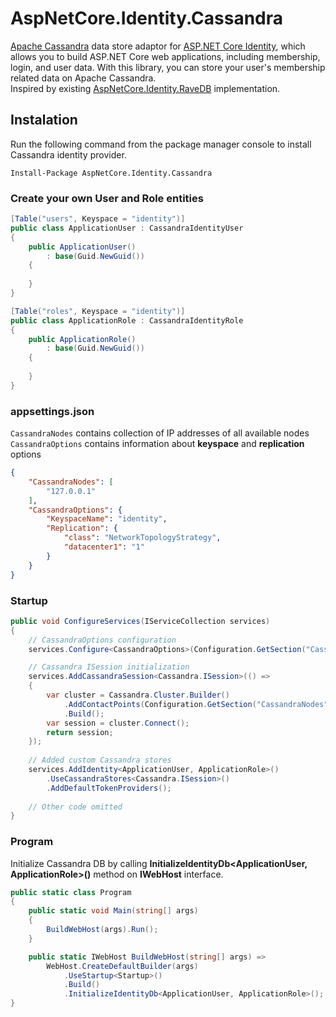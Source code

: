 # AspNetCore.Identity.Cassandra
[Apache Cassandra](https://cassandra.apache.org/) data store adaptor for  [ASP.NET Core Identity](https://github.com/aspnet/Identity), which allows you to build ASP.NET Core web applications, including membership, login, and user data. With this library, you can store your user's membership related data on Apache Cassandra.  
Inspired by existing [AspNetCore.Identity.RaveDB](https://github.com/ElemarJR/AspNetCore.Identity.RavenDB) implementation.

## Instalation
Run the following command from the package manager console to install Cassandra identity provider.
```
Install-Package AspNetCore.Identity.Cassandra
```

### Create your own User and Role entities
```csharp
[Table("users", Keyspace = "identity")]
public class ApplicationUser : CassandraIdentityUser
{
    public ApplicationUser()
        : base(Guid.NewGuid())
    {
        
    }
}

[Table("roles", Keyspace = "identity")]
public class ApplicationRole : CassandraIdentityRole
{
    public ApplicationRole()
        : base(Guid.NewGuid())
    {
        
    }
}
```

### appsettings.json

`CassandraNodes` contains collection of IP addresses of all available nodes  
`CassandraOptions` contains information about **keyspace** and **replication** options  
```json
{   
    "CassandraNodes": [
        "127.0.0.1"
    ], 
    "CassandraOptions": {
        "KeyspaceName": "identity",
        "Replication": {
            "class": "NetworkTopologyStrategy",
            "datacenter1": "1"
        }
    } 
}
```

### Startup
```csharp
public void ConfigureServices(IServiceCollection services)
{    
    // CassandraOptions configuration
    services.Configure<CassandraOptions>(Configuration.GetSection("CassandraOptions"));

    // Cassandra ISession initialization
    services.AddCassandraSession<Cassandra.ISession>(() =>
    {
        var cluster = Cassandra.Cluster.Builder()
            .AddContactPoints(Configuration.GetSection("CassandraNodes").GetChildren().Select(x => x.Value))
            .Build();
        var session = cluster.Connect();
        return session;
    });
    
    // Added custom Cassandra stores
    services.AddIdentity<ApplicationUser, ApplicationRole>()
        .UseCassandraStores<Cassandra.ISession>()
        .AddDefaultTokenProviders();
    
    // Other code omitted
}
```

### Program
Initialize Cassandra DB by calling **InitializeIdentityDb<ApplicationUser, ApplicationRole>()** method on **IWebHost** interface.
```csharp
public static class Program
{
    public static void Main(string[] args)
    {
        BuildWebHost(args).Run();
    }

    public static IWebHost BuildWebHost(string[] args) =>
        WebHost.CreateDefaultBuilder(args)
            .UseStartup<Startup>()
            .Build()
            .InitializeIdentityDb<ApplicationUser, ApplicationRole>();
}
```
